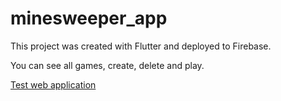 # minesweeper_app

This project was created with Flutter and deployed to Firebase.

You can see all games, create, delete and play.

[Test web application](https://app-minesweeper.web.app/)
